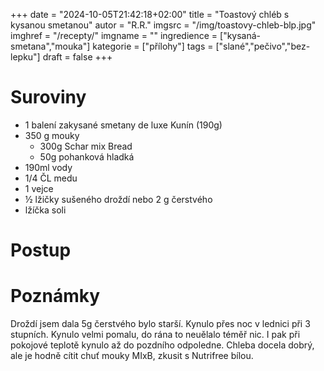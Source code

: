 
+++
date = "2024-10-05T21:42:18+02:00"
title = "Toastový chléb s kysanou smetanou"
autor = "R.R."
imgsrc = "/img/toastovy-chleb-blp.jpg"
imghref = "/recepty/"
imgname = ""
ingredience = ["kysaná-smetana","mouka"]
kategorie = ["přílohy"]
tags = ["slané","pečivo","bez-lepku"]
draft = false
+++


# Suroviny
- 1  balení zakysané smetany de luxe Kunín (190g)
- 350 g mouky
     - 300g Schar mix Bread
     - 50g pohanková hladká
-  190ml vody
- 1/4 ČL medu
- 1 vejce 
- ½ lžičky sušeného droždí nebo 2 g čerstvého
- lžíčka soli


# Postup


# Poznámky
Droždí jsem dala 5g čerstvého bylo starší. Kynulo přes noc v lednici při 3 stupních. Kynulo velmi pomalu, do rána to neuělalo téměř nic. I pak při pokojové teplotě kynulo až do pozdního odpoledne.
Chleba docela dobrý, ale je hodně cítit chuť mouky MIxB, zkusit s Nutrifree bílou.


<!--Originál Maškrtnice:  Rozmíchejte tekutiny s čerstvým droždím a cukrem či medem (suché stačí trochu promíchat s moukou). Přisypejte nebo ještě lépe prosejte do mísy mouku, sůl a promíchejte – tak, aby nic v míse nezůstalo suché (hrozí budoucí hrudky!).
A to stačí. Následuje čekání 10-12 hodin, kdy těsto nechte přikryté vykynout v pokojové teplotě.
Vyklopte na dobře pomoučený vál, rozdělte na 2 části (nebo z půlky udělejte 12 milých houstiček, akorát do klasického menšího pekáče na buchty) a vytvarujte bochník, který vložíte do máslem důkladně vymazané formy. Rozdělit těsto bochníku na několik kusů  jako na obrázku se mi zas tak neosvědčilo, mají tendenci se slít (a nedovykynuté potrhat), a to platí i pro houstičky – pokud je chcete, stačí nechat vykynout jen z cca 2/3 co chleba, jinak jsou sice krásně nadýchané, ale moc se jim nechce od sebe a povrch je jednolitější.
nehneteny toustak1mVložte do formy a nechte kynout, dokud těsto nezačne nakukovat přes okraj – tak 1-2 cm nad (asi 2-3 hodiny). To už je čas rozpalovat troubu na 250 °C a cca za těch 15 minut chleba do ní strčit, zapařit a po deseti minutách klasicky snížit.
Po dalších 10 minutách můžete až na 200 a zároveň, zvláště máte-li tenký pocínovaný plech v kombinaci se zespoda méně zdatnou troubou jako já, přesunout chleba na nejspodnější příčku, nebo dokonce skoro na dno (s tím, že plech, na který jste lili vodu, obrátíte vzhůru nohama a tak získáte „poličku“ asi 1 cm ode dna).
Dohromady pečte cca 45 minut, poté vyklopte a nechte vychladnout. Zakrojte, kochejte se sladkou vůní a lesklou střídkou a na mou počest uvařte vejce krásně naměkko, protože nic se nehodí k toustu lépe.
Skladujte v čisté suché utěrce, kterou – pokud chleba přežije – nejpozději po dvou dnech vyměňte za novou.

verze la teta:
Nehnětený toustový chléb s pomalým kynutím
15. 9. 2021 by Recepty
Už ani nevím, co jsem na netu hledala, ale narazila jsem u Maškrtnice na toustový nehnětený chléb, který mě okamžitě zaujal, hlavně kvůli minimu droždí, které se do těsta přidává. Dalším bonusem byla zakysaná smetana, kterou při pečení strašně ráda používám, takže jsem šla okamžitě zadělat. Musela jsem samosebou upravit poměr mouky a zkrátit dobu kynutí, protože jednak jsem doma dnes měli 29 stupňů a Bezlepková těsta přece jenom mají malinko jiné časy.

Výsledkem je měkký, malinko hrubší chléb se zajímavou chutí. Ještě jsem zvědavá jak se bude tvářit zítra z rána, protože všichni víme, jaký je bezlepkové pečivo občas prevít.

Forma 10×20 cm:

Jedno balení zakysané smetany de luxe Kunín (190g)
2g čerstvého droždí
190ml vody
20g medu
lžíčka soli
1 malé vejce
320g mouky Schar mix Bread
Droždí rozmíchejte nejprve v troše vody, přilejte zbytek, zakysanou smetanu, vajíčko, med a důkladně vařečkou promíchejte.

Přidejte mouku se solí a spojte v těsto. Opět vařečkou a tak se tekutiny s moukou spojili a tím to končí.

Mísu přetáhněte potravinovou folii a nechte stát na lince. V těstě je málo droždí, takže těsto bude kynout pomalu. Jak jsem v úvodu psala, měli jsme doma 29 stupňů, takže těsto kynulo jen sedm hodin dokud cca nezdvojnásobilo svůj objem.

Nyní těsto přeneste na pomoučenou pracovní plochu, propracujte, roztáhněte na obdélník, který stočte jakoby do rolády a švem dolů vložte do chlebové formy vyložené pečícím papírem.

Nechte cca 1,5 hodiny kynout, poté vložte do trouby rozpálené na 230 stupňů, do které jste před tím na spodní rošt dali plech s cca 0,5 litrem vody.

Zhruba po 15 minutách plech s vodou vytáhněte, teplotu snižte na 200 stupňů a dopékejte do zlatova.







--> 


